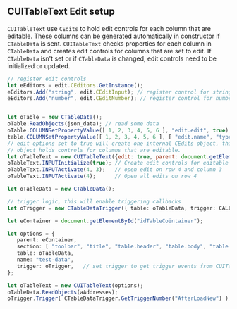 CUITableText Edit setup
--

`CUITableText` use `CEdits` to hold edit controls for each column that are editable. These columns can be generated automatically in constructor if `CTableData` is sent. `CUITableText` checks properties for each column in `CTableData` and creates  edit controls for columns that are set to edit.
If `CTableData` isn't set or if `CTableData` is changed, edit controls need to be initialized or updated.

```js
// register edit controls
let eEditors = edit.CEditors.GetInstance();
eEditors.Add("string", edit.CEditInput); // register control for string values
eEditors.Add("number", edit.CEditNumber); // register control for number


let oTable = new CTableData();
oTable.ReadObjects(json_data); // read some data
oTable.COLUMNSetPropertyValue([ 1, 2, 3, 4, 5, 6 ], "edit.edit", true); // set editable columns
table.COLUMNSetPropertyValue([ 1, 2, 3, 4, 5, 6 ], [ "edit.name", "type.group" ], "string"); // set type of edit control for column, here it is "string"
// edit options set to true will create one internal CEdits object, this CEdits 
// object holds controls for columns that are editable.
let oTableText = new CUITableText({edit: true, parent: document.getElementById("idParentTableElement"), table: oTable});
oTableText.INPUTInitialize(true); // Create edit controls for editable columns
oTableText.INPUTActivate(4, 3);   // open edit on row 4 and column 3
oTableText.INPUTActivate(4);      // Open all edits on row 4
```


```ts
let oTableData = new CTableData();                                             // new table data object

// trigger logic, this will enable triggering callbacks
let oTrigger = new CTableDataTrigger({ table: oTableData, trigger: CALLBACK_TableData }); // create trigger object and set  callback to events for table data

let eContainer = document.getElementById("idTableCointainer");

let options = {
   parent: eContainer,
   section: [ "toolbar", "title", "table.header", "table.body", "table.footer", "statusbar" ],
   table: oTableData,
   name: "test-data",
   trigger: oTrigger,   // set trigger to get trigger events from CUITableText
};

let oTableText = new CUITableText(options);
oTableData.ReadObjects(aAddresses);
oTrigger.Trigger( CTableDataTrigger.GetTriggerNumber("AfterLoadNew") );        // Execute trigger called "AfterLoadNew"
```

